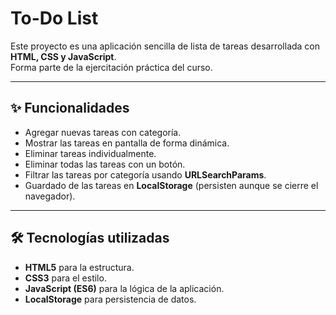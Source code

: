# To-Do List

Este proyecto es una aplicación sencilla de lista de tareas desarrollada con **HTML, CSS y JavaScript**.  
Forma parte de la ejercitación práctica del curso.

---

## ✨ Funcionalidades

- Agregar nuevas tareas con categoría.
- Mostrar las tareas en pantalla de forma dinámica.
- Eliminar tareas individualmente.
- Eliminar todas las tareas con un botón.
- Filtrar las tareas por categoría usando **URLSearchParams**.
- Guardado de las tareas en **LocalStorage** (persisten aunque se cierre el navegador).

---

## 🛠️ Tecnologías utilizadas

- **HTML5** para la estructura.
- **CSS3** para el estilo.
- **JavaScript (ES6)** para la lógica de la aplicación.
- **LocalStorage** para persistencia de datos.